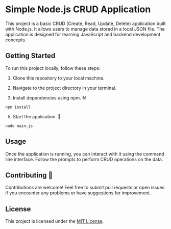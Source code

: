 # Simple Node.js CRUD Application

This project is a basic CRUD (Create, Read, Update, Delete) application built with Node.js. It allows users to manage data stored in a local JSON file. The application is designed for learning JavaScript and backend development concepts.

## Getting Started

To run this project locally, follow these steps:

1. Clone this repository to your local machine.
2. Navigate to the project directory in your terminal.


3. Install dependencies using npm. ⚒️
```
npm install
``` 


5. Start the application. 🚀
```
node main.js
```
## Usage

Once the application is running, you can interact with it using the command line interface. Follow the prompts to perform CRUD operations on the data.

## Contributing 🩷

Contributions are welcome! Feel free to submit pull requests or open issues if you encounter any problems or have suggestions for improvement. 

## License

This project is licensed under the [MIT License](LICENSE).
